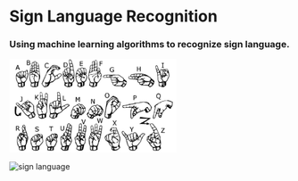 # Sign Language Recognition

### Using machine learning algorithms to recognize sign language.

<div style={{ display:'flex', flexDirection:'row' }}>

<img src='./datasets/archive/american_sign_language.png' alt='sign language' 
width='300' />

<img src='./datasets/archive/amer_sign3.png' alt='sign language' width='300'/>

</div>
